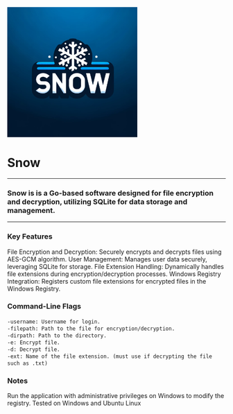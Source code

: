 <img src="https://github.com/MattRattigan/Snow/blob/master/snow.webp" alt="Alt text" width="300">

# Snow    
 
---
### Snow is is a Go-based software designed for file encryption and decryption, utilizing SQLite for data storage and management. 
---

### Key Features

File Encryption and Decryption: Securely encrypts and decrypts files using AES-GCM algorithm.
User Management: Manages user data securely, leveraging SQLite for storage.
File Extension Handling: Dynamically handles file extensions during encryption/decryption processes.
Windows Registry Integration: Registers custom file extensions for encrypted files in the Windows Registry.

### Command-Line Flags

    -username: Username for login.
    -filepath: Path to the file for encryption/decryption.
    -dirpath: Path to the directory.
    -e: Encrypt file.
    -d: Decrypt file.
    -ext: Name of the file extension. (must use if decrypting the file such as .txt) 

### Notes
Run the application with administrative privileges on Windows to modify the registry.
Tested on Windows and Ubuntu Linux
